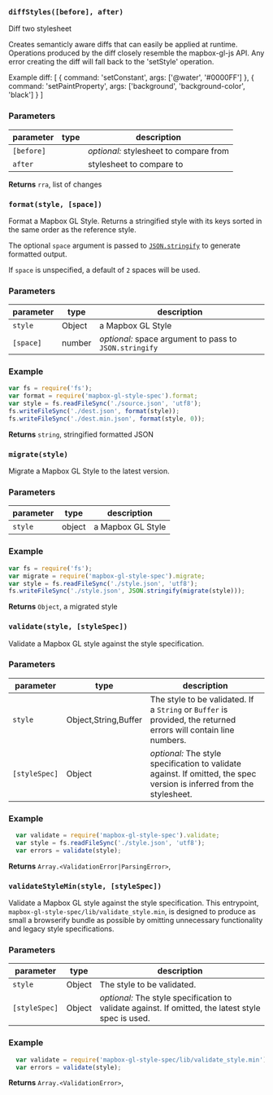 
### `diffStyles([before], after)`

Diff two stylesheet

Creates semanticly aware diffs that can easily be applied at runtime.
Operations produced by the diff closely resemble the mapbox-gl-js API. Any
error creating the diff will fall back to the 'setStyle' operation.

Example diff:
[
    { command: 'setConstant', args: ['@water', '#0000FF'] },
    { command: 'setPaintProperty', args: ['background', 'background-color', 'black'] }
]


### Parameters

| parameter  | type | description                            |
| ---------- | ---- | -------------------------------------- |
| `[before]` |      | _optional:_ stylesheet to compare from |
| `after`    |      | stylesheet to compare to               |



**Returns** `rra`, list of changes


### `format(style, [space])`

Format a Mapbox GL Style.  Returns a stringified style with its keys
sorted in the same order as the reference style.

The optional `space` argument is passed to
[`JSON.stringify`](https://developer.mozilla.org/en-US/docs/Web/JavaScript/Reference/Global_Objects/JSON/stringify)
to generate formatted output.

If `space` is unspecified, a default of `2` spaces will be used.


### Parameters

| parameter | type   | description                                            |
| --------- | ------ | ------------------------------------------------------ |
| `style`   | Object | a Mapbox GL Style                                      |
| `[space]` | number | _optional:_ space argument to pass to `JSON.stringify` |


### Example

```js
var fs = require('fs');
var format = require('mapbox-gl-style-spec').format;
var style = fs.readFileSync('./source.json', 'utf8');
fs.writeFileSync('./dest.json', format(style));
fs.writeFileSync('./dest.min.json', format(style, 0));
```


**Returns** `string`, stringified formatted JSON


### `migrate(style)`

Migrate a Mapbox GL Style to the latest version.


### Parameters

| parameter | type   | description       |
| --------- | ------ | ----------------- |
| `style`   | object | a Mapbox GL Style |


### Example

```js
var fs = require('fs');
var migrate = require('mapbox-gl-style-spec').migrate;
var style = fs.readFileSync('./style.json', 'utf8');
fs.writeFileSync('./style.json', JSON.stringify(migrate(style)));
```


**Returns** `Object`, a migrated style


### `validate(style, [styleSpec])`

Validate a Mapbox GL style against the style specification.


### Parameters

| parameter     | type                   | description                                                                                                                |
| ------------- | ---------------------- | -------------------------------------------------------------------------------------------------------------------------- |
| `style`       | Object\,String\,Buffer | The style to be validated. If a `String`     or `Buffer` is provided, the returned errors will contain line numbers.       |
| `[styleSpec]` | Object                 | _optional:_ The style specification to validate against.     If omitted, the spec version is inferred from the stylesheet. |


### Example

```js
  var validate = require('mapbox-gl-style-spec').validate;
  var style = fs.readFileSync('./style.json', 'utf8');
  var errors = validate(style);
```


**Returns** `Array.<ValidationError|ParsingError>`, 


### `validateStyleMin(style, [styleSpec])`

Validate a Mapbox GL style against the style specification. This entrypoint,
`mapbox-gl-style-spec/lib/validate_style.min`, is designed to produce as
small a browserify bundle as possible by omitting unnecessary functionality
and legacy style specifications.


### Parameters

| parameter     | type   | description                                                                                             |
| ------------- | ------ | ------------------------------------------------------------------------------------------------------- |
| `style`       | Object | The style to be validated.                                                                              |
| `[styleSpec]` | Object | _optional:_ The style specification to validate against.     If omitted, the latest style spec is used. |


### Example

```js
  var validate = require('mapbox-gl-style-spec/lib/validate_style.min');
  var errors = validate(style);
```


**Returns** `Array.<ValidationError>`, 


